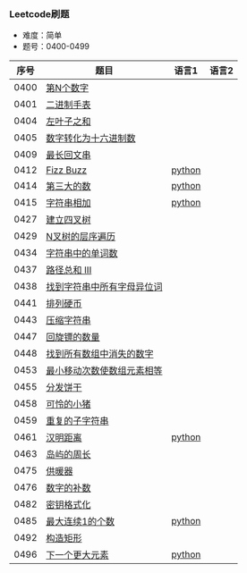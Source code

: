 ### Leetcode刷题
* 难度：简单
* 题号：0400-0499

|序号|题目|语言1|语言2|
|---|---|---|---|
|0400|<a href="https://leetcode-cn.com/problems/nth-digit/">第N个数字</a>|||
|0401|<a href="https://leetcode-cn.com/problems/binary-watch/">二进制手表</a>|||
|0404|<a href="https://leetcode-cn.com/problems/sum-of-left-leaves/">左叶子之和</a>|||
|0405|<a href="https://leetcode-cn.com/problems/convert-a-number-to-hexadecimal/">数字转化为十六进制数</a>|||
|0409|<a href="https://leetcode-cn.com/problems/longest-palindrome/">最长回文串</a>|||
|0412|<a href="https://leetcode-cn.com/problems/fizz-buzz/">Fizz Buzz</a>|<a href="https://github.com/hhe0/leetcode/tree/master/Easy/0400-0499/0412/python">python</a>||
|0414|<a href="https://leetcode-cn.com/problems/third-maximum-number/">第三大的数</a>|<a href="https://github.com/hhe0/leetcode/tree/master/Easy/0400-0499/0414/python">python</a>||
|0415|<a href="https://leetcode-cn.com/problems/add-strings/">字符串相加</a>|<a href="https://github.com/hhe0/leetcode/tree/master/Easy/0400-0499/0415/python">python</a>||
|0427|<a href="https://leetcode-cn.com/problems/construct-quad-tree/">建立四叉树</a>|||
|0429|<a href="https://leetcode-cn.com/problems/n-ary-tree-level-order-traversal/">N叉树的层序遍历</a>|||
|0434|<a href="https://leetcode-cn.com/problems/number-of-segments-in-a-string/">字符串中的单词数</a>|||
|0437|<a href="https://leetcode-cn.com/problems/path-sum-iii/">路径总和 III</a>|||
|0438|<a href="https://leetcode-cn.com/problems/find-all-anagrams-in-a-string/">找到字符串中所有字母异位词</a>|||
|0441|<a href="https://leetcode-cn.com/problems/arranging-coins/">排列硬币</a>|||
|0443|<a href="https://leetcode-cn.com/problems/string-compression/">压缩字符串</a>|||
|0447|<a href="https://leetcode-cn.com/problems/number-of-boomerangs/">回旋镖的数量</a>|||
|0448|<a href="https://leetcode-cn.com/problems/find-all-numbers-disappeared-in-an-array/">找到所有数组中消失的数字</a>|||
|0453|<a href="https://leetcode-cn.com/problems/minimum-moves-to-equal-array-elements/">最小移动次数使数组元素相等</a>|||
|0455|<a href="https://leetcode-cn.com/problems/assign-cookies/">分发饼干</a>|||
|0458|<a href="https://leetcode-cn.com/problems/poor-pigs/">可怜的小猪</a>|||
|0459|<a href="https://leetcode-cn.com/problems/repeated-substring-pattern/">重复的子字符串</a>|||
|0461|<a href="https://leetcode-cn.com/problems/hamming-distance/">汉明距离</a>|<a href="https://github.com/hhe0/leetcode/tree/master/Easy/0400-0499/0461/python">python</a>||
|0463|<a href="https://leetcode-cn.com/problems/island-perimeter/">岛屿的周长</a>|||
|0475|<a href="https://leetcode-cn.com/problems/heaters/">供暖器</a>|||
|0476|<a href="https://leetcode-cn.com/problems/number-complement/">数字的补数</a>|||
|0482|<a href="https://leetcode-cn.com/problems/license-key-formatting/">密钥格式化</a>|||
|0485|<a href="https://leetcode-cn.com/problems/max-consecutive-ones/">最大连续1的个数</a>|<a href="https://github.com/hhe0/leetcode/tree/master/Easy/0400-0499/0485/python">python</a>||
|0492|<a href="https://leetcode-cn.com/problems/construct-the-rectangle/">构造矩形</a>|||
|0496|<a href="https://leetcode-cn.com/problems/next-greater-element-i/">下一个更大元素</a>|<a href="https://github.com/hhe0/leetcode/tree/master/Easy/0400-0499/0496/python">python</a>||
